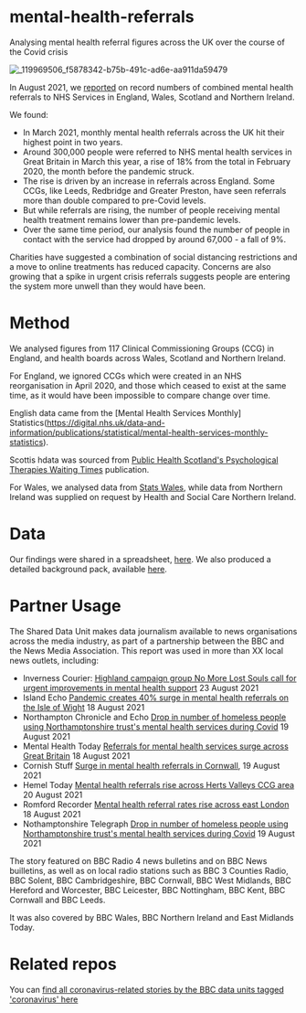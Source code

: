 # mental-health-referrals
Analysing mental health referral figures across the UK over the course of the Covid crisis

![_119969506_f5878342-b75b-491c-ad6e-aa911da59479](https://user-images.githubusercontent.com/74192940/130602667-25c747e8-36c1-4ab4-83ad-b3e48f7c9df7.png)

In August 2021, we [reported](https://www.bbc.co.uk/news/uk-58085428) on record numbers of combined mental health referrals to NHS Services in England, Wales, Scotland and Northern Ireland.

We found:

* In March 2021, monthly mental health referrals across the UK hit their highest point in two years.
* Around 300,000 people were referred to NHS mental health services in Great Britain in March this year, a rise of 18% from the total in February 2020, the month before the pandemic struck.
* The rise is driven by an increase in referrals across England. Some CCGs, like Leeds, Redbridge and Greater Preston, have seen referrals more than double compared to pre-Covid levels.
* But while referrals are rising, the number of people receiving mental health treatment remains lower than pre-pandemic levels.
* Over the same time period, our analysis found the number of people in contact with the service had dropped by around 67,000 - a fall of 9%.

Charities have suggested a combination of social distancing restrictions and a move to online treatments has reduced capacity. Concerns are also growing that a spike in urgent crisis referrals suggests people are entering the system more unwell than they would have been.

# Method

We analysed figures from 117 Clinical Commissioning Groups (CCG) in England, and health boards across Wales, Scotland and Northern Ireland.

For England, we ignored CCGs which were created in an NHS reorganisation in April 2020, and those which ceased to exist at the same time, as it would have been impossible to compare change over time.

English data came from the [Mental Health Services Monthly] Statistics(https://digital.nhs.uk/data-and-information/publications/statistical/mental-health-services-monthly-statistics).

Scottis hdata was sourced from [Public Health Scotland's Psychological Therapies Waiting Times](https://publichealthscotland.scot/publications/psychological-therapies-waiting-times/psychological-therapies-waiting-times-quarter-ending-march-2021/) publication.

For Wales, we analysed data from [Stats Wales](StatsWales.gov.wales), while data from Northern Ireland was supplied on request by Health and Social Care Northern Ireland.

# Data

Our findings were shared in a spreadsheet, [here](https://docs.google.com/spreadsheets/u/1/d/1xZrvdMOELlTdSxpl4bstJ0tORRQFnbO-K-NIIT4Sv5s/edit?usp=drive_web&ouid=106245216815731294258). We also produced a detailed background pack, available [here](https://docs.google.com/document/d/1JXeeGNo5HmH2vXh4AR1gS6ue-8vnQcurXJIFFSspMkA/edit#).

# Partner Usage

The Shared Data Unit makes data journalism available to news organisations across the media industry, as part of a partnership between the BBC and the News Media Association. This report was used in more than XX local news outlets, including:

* Inverness Courier: [Highland campaign group No More Lost Souls call for urgent improvements in mental health support](https://www.inverness-courier.co.uk/news/group-raises-concerns-over-rising-mental-health-referrals-248429/) 23 August 2021
* Island Echo [Pandemic creates 40% surge in mental health referrals on the Isle of Wight](https://www.islandecho.co.uk/pandemic-creates-40-surge-in-mental-health-referrals-on-the-isle-of-wight/) 18 August 2021
* Northampton Chronicle and Echo [Drop in number of homeless people using Northamptonshire trust's mental health services during Covid](https://www.northamptonchron.co.uk/health/drop-in-number-of-homeless-people-using-northamptonshire-trusts-mental-health-services-during-covid-3353057) 19 August 2021
* Mental Health Today [Referrals for mental health services surge across Great Britain](https://www.mentalhealthtoday.co.uk/news/government-policy/referrals-for-mental-health-services-surge-across-great-britain) 18 August 2021
* Cornish Stuff [Surge in mental health referrals in Cornwall](https://cornishstuff.com/2021/08/19/surge-in-mental-health-referrals-in-cornwall/), 19 August 2021
* Hemel Today [Mental health referrals rise across Herts Valleys CCG area](https://www.hemeltoday.co.uk/news/people/mental-health-referrals-rise-across-herts-valleys-ccg-area-3353596) 20 August 2021
* Romford Recorder [Mental health referral rates rise across east London](https://www.romfordrecorder.co.uk/news/health/mental-health-referral-rates-rise-across-east-london-8245884) 18 August 2021
* Nothamptonshire Telegraph [Drop in number of homeless people using Northamptonshire trust's mental health services during Covid](https://www.northantstelegraph.co.uk/health/drop-in-number-of-homeless-people-using-northamptonshire-trusts-mental-health-services-during-covid-3353057) 19 August 2021

The story featured on BBC Radio 4 news bulletins and on BBC News builletins, as well as on local radio stations such as BBC 3 Counties Radio, BBC Solent, BBC Cambridgeshire, BBC Cornwall, BBC West Midlands, BBC Hereford and Worcester,	BBC Leicester, BBC Nottingham, BBC Kent, BBC Cornwall and BBC Leeds.

It was also covered by BBC Wales, BBC Northern Ireland and East Midlands Today.

# Related repos

You can [find all coronavirus-related stories by the BBC data units tagged 'coronavirus' here](https://github.com/search?q=topic%3Acoronavirus+org%3ABBC-Data-Unit&type=Repositories)



